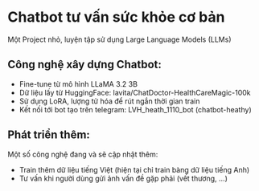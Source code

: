 # Chatbot tư vấn sức khỏe cơ bản
Một Project nhỏ, luyện tập sử dụng Large Language Models (LLMs)
## Công nghệ xây dựng Chatbot:
- Fine-tune từ mô hình LLaMA 3.2 3B
- Dữ liệu lấy từ HuggingFace: lavita/ChatDoctor-HealthCareMagic-100k
- Sử dụng LoRA, lượng tử hóa để rút ngắn thời gian train
- Kết nối tới bot tạo trên telegram: LVH_heath_1110_bot (chatbot-heathy)
## Phát triển thêm:
Một số công nghệ đang và sẽ cập nhật thêm:
- Train thêm dữ liệu tiếng Việt (hiện tại chỉ train bàng dữ liệu tiếng Anh)
- Tư vấn khi người dùng gửi ảnh vấn đề gặp phải (vết thương, ...)
